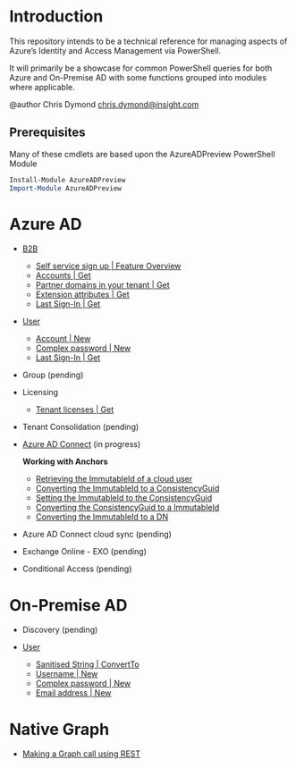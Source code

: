# Introduction

This repository intends to be a technical reference for managing aspects of Azure’s Identity and Access Management via PowerShell.

It will primarily be a showcase for common PowerShell queries for both Azure and On-Premise AD with some functions grouped into modules where applicable.

@author Chris Dymond chris.dymond@insight.com

## Prerequisites

Many of these cmdlets are based upon the AzureADPreview PowerShell Module

```powershell
Install-Module AzureADPreview
Import-Module AzureADPreview
```

# Azure AD

- [B2B](azure/b2b-user/README.md)

  - [Self service sign up | Feature Overview](azure/b2b-user/README.md)
  - [Accounts | Get](azure/b2b-user/README.md#guests)
  - [Partner domains in your tenant | Get](azure/b2b-user/README.md#get-b2b-domains)
  - [Extension attributes | Get](azure/b2b-user/README.md#extension-attributes)
  - [Last Sign-In | Get](azure/b2b-user/README.md#last-sign-in)

- [User](azure/user/README.md)

  - [Account | New](azure/user/README.md#Creating-a-cloud-user-account)
  - [Complex password | New](azure/user/README.md#New-ComplexPassword)
  - [Last Sign-In | Get](azure/user/README.md#last-sign-in)

- Group (pending)

- Licensing

  - [Tenant licenses | Get](azure/licensing/README.md#get-tenant-licensing-details)

- Tenant Consolidation (pending)

- [Azure AD Connect](azure/adc/README.md) (in progress)
  
    **Working with Anchors**
  - [Retrieving the ImmutableId of a cloud user](azure/adc#Retrieving-the-ImmutableId-of-a-cloud-user)
  - [Converting the ImmutableId to a ConsistencyGuid](azure/adc#Converting-the-ImmutableId-to-a-ConsistencyGuid)
  - [Setting the ImmutableId to the ConsistencyGuid](azure/adc#Setting-the-ImmutableId-to-the-ConsistencyGuid)
  - [Converting the ConsistencyGuid to a ImmutableId](azure/adc#Converting-the-ConsistencyGuid-to-a-ImmutableId)
  - [Converting the ImmutableId to a DN](azure/adc#Converting-the-ImmutableId-to-a-DN)

- Azure AD Connect cloud sync (pending)

- Exchange Online - EXO (pending)

- Conditional Access (pending)

# On-Premise AD

- Discovery (pending)

- [User](on-premise/user/README.md)
  - [Sanitised String | ConvertTo](on-premise/user/README.md#ConvertTo-StringWithoutApostropheOrSpace)
  - [Username | New](on-premise/user/README.md#New-Username)
  - [Complex password | New](on-premise/user/README.md#New-ComplexPassword)
  - [Email address | New ](on-premise/user/README.md#New-Mail)

# Native Graph
- [Making a Graph call using REST](native-graph/README.md#Native-Graph-Calls)
